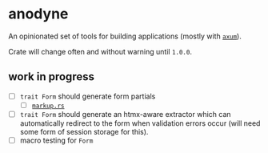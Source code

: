 # anodyne

An opinionated set of tools for building applications (mostly with
[`axum`](https://github.com/tokio-rs/axum)).

Crate will change often and without warning until `1.0.0`.

## work in progress

* [ ] `trait Form` should generate form partials
    * [ ] [`markup.rs`](https://github.com/utkarshkukreti/markup.rs)
* [ ] `trait Form` should generate an htmx-aware extractor which can automatically redirect to the
      form when validation errors occur (will need some form of session storage for this).
* [ ] macro testing for `Form`
